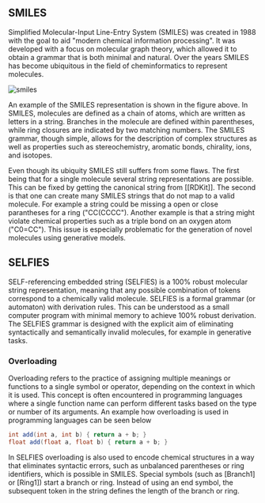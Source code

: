 ## SMILES
Simplified Molecular-Input Line-Entry System (SMILES) was created in 1988 with the goal to aid "modern chemical information processing". It was developed with a focus on molecular graph theory, which allowed it to obtain a grammar that is both minimal and natural. Over the years SMILES has become ubiquitous in the field of cheminformatics to represent molecules. 


![smiles](https://upload.wikimedia.org/wikipedia/commons/0/00/SMILES.png)

An example of the SMILES representation is shown in the figure above. In SMILES, molecules are defined as a chain of atoms, which are written as letters in a string. Branches in the molecule are defined within parentheses, while ring closures are indicated by two matching numbers. The SMILES grammar, though simple, allows for the description of complex structures as well as properties such as stereochemistry, aromatic bonds, chirality, ions, and isotopes.

Even though its ubiquity SMILES still suffers from some flaws. The first being that for a single molecule several string representations are possible. This can be fixed by getting the canonical string from [[RDKit]]. The second is that one can create many SMILES strings that do not map to a valid molecule. For example a string could be missing a open or close parantheses for a ring ("CC(CCCC"). Another example is that a string might violate chemical properties such as a triple bond on an oxygen atom ("C0=CC"). This issue is especially problematic for the generation of novel molecules using generative models.

## SELFIES
SELF-referencing embedded string (SELFIES) is a 100% robust molecular string representation, meaning that any possible combination of tokens correspond to a chemically valid molecule. SELFIES is a formal grammar (or automaton) with derivation rules. This can be understood as a small computer program with minimal memory to achieve 100% robust derivation. The SELFIES grammar is designed with the explicit aim of eliminating syntactically and semantically invalid molecules, for example in generative tasks.

### Overloading
Overloading refers to the practice of assigning multiple meanings or functions to a single symbol or operator, depending on the context in which it is used. This concept is often encountered in programming languages where a single function name can perform different tasks based on the type or number of its arguments. An example how overloading is used in programming languages can be seen below

``` java
int add(int a, int b) { return a + b; }
float add(float a, float b) { return a + b; }
```

In SELFIES overloading is also used to encode chemical structures in a way that eliminates syntactic errors, such as unbalanced parentheses or ring identifiers, which is possible in SMILES. 
Special symbols (such as \[Branch1\] or \[Ring1\]) start a branch or ring. Instead of using an end symbol, the subsequent token in the string defines the length of the branch or ring.
